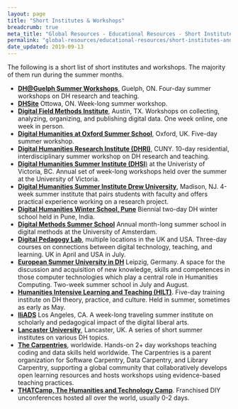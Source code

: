 ```yaml
---
layout: page
title: "Short Institutes & Workshops"
breadcrumb: true
meta_title: "Global Resources - Educational Resources - Short Institutes & Workshops"
permalink: "global-resources/educational-resources/short-institutes-and-workshops/"
date_updated: 2019-09-13
---
```


The following is a short list of short institutes and workshops. The majority of them run during the summer months. 

 -  [**DH@Guelph Summer Workshops**](https://www.uoguelph.ca/arts/dhguelph/summer2019), Guelph, ON. Four-day summer workshops on DH research and teaching.
 -  [**DHSite**](https://dhsite.org/) Ottowa, ON. Week-long summer workshop.
 -  [**Digital Field Methods Institute**](https://dfmi.dwrl.utexas.edu/), Austin, TX. Workshops on collecting, analyzing, organizing, and publishing digital data. One week online, one week in person. 
 -  [**Digital Humanities at Oxford Summer School**](http://digital.humanities.ox.ac.uk/dhoxss/), Oxford, UK. Five-day summer workshop.
-  [**Digital Humanities Research Institute (DHRI)**](http://dhinstitutes.org/), CUNY. 10-day residential, interdisciplinary summer workshop on DH research and teaching.
 -  [**Digital Humanities Summer Institute (DHSI**)](http://www.dhsi.org/) at the Univeristy of Victoria, BC. Annual set of week-long workshops held over the summer at the University of Victoria.  
 -  [**Digital Humanities Summer Institute Drew University**](http://www.drew.edu/digital-humanities/about-us/summer-institute/), Madison, NJ. 4-week summer institute that pairs students with faculty and offers practical experience working on a research project.
 -  [**Digital Humanities Winter School, Pune**](https://cdhpune.com/dh-winter-school/) Biennial two-day DH winter school held in Pune, India. 
 -  [**Digital Methods Summer School**](https://summerschool.uva.nl/content/summer-courses/digital-methods-summer-school/digital-methods-summer-school.html?0=&1568900666236) Annual month-long summer school in digital methods at the University of Amsterdam. 
 -  [**Digital Pedagogy Lab**](http://www.digitalpedagogylab.com/), multiple locations in the UK and USA. Three-day courses on connections between digital technology, teaching, and learning. UK in April and USA in July.
 -  [**European Summer University in DH**](http://esu.culintec.de/?q=) Leipzig, Germany. A space for the discussion and acquisition of new knowledge, skills and competences in those computer technologies which play a central role in Humanities Computing. Two-week summer school in July and August. 
 -  [**Humanities Intensive Learning and Teaching (HILT)**](http://dhtraining.org/hilt/). Five-day training institute on DH theory, practice, and culture. Held in summer, sometimes as early as May.
 -  [**IliADS**](https://iliads.org/) Los Angeles, CA. A week-long traveling summer institute on scholarly and pedagogical impact of the digital liberal arts. 
 -  [**Lancaster University**](http://ucrel.lancs.ac.uk/summerschool/), Lancaster, UK.  A series of short summer institutes on various DH topics.
 -  [**The Carpentries**](https://carpentries.org/), worldwide. Hands-on 2+ day workshops teaching coding and data skills held worldwide. The Carpentries is a parent organization for Software Carpentry, Data Carpentry, and Library Carpentry, supporting a global community that collaboratively develops open learning resources and hosts workshops using evidence-based teaching practices. 
 -  [**THATCamp, The Humanities and Technology Camp**](http://thatcamp.org/). Franchised DIY unconferences hosted all over the world, usually 0-2 days.

